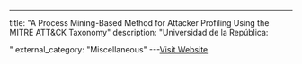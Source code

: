 ---
title: "A Process Mining-Based Method for Attacker Profiling Using the MITRE ATT&CK Taxonomy"
description: "Universidad de la República:



"
external_category: "Miscellaneous"
---[Visit Website](https://journals-sol.sbc.org.br/index.php/jisa/article/view/3902/2840)

